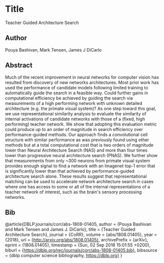 # Title 
Teacher Guided Architecture Search
## Author 
Pouya Bashivan, Mark Tensen, James J DiCarlo

## Abstract 
Much of the recent improvement in neural networks for computer vision has resulted from discovery of new networks architectures. Most prior work has used the performance of candidate models following limited training to automatically guide the search in a feasible way. Could further gains in computational efficiency be achieved by guiding the search via measurements of a high performing network with unknown detailed architecture (e.g. the primate visual system)? As one step toward this goal, we use representational similarity analysis to evaluate the similarity of internal activations of candidate networks with those of a (fixed, high performing) teacher network. We show that adopting this evaluation metric could produce up to an order of magnitude in search efficiency over performance-guided methods. Our approach finds a convolutional cell structure with similar performance as was previously found using other methods but at a total computational cost that is two orders of magnitude lower than Neural Architecture Search (NAS) and more than four times lower than progressive neural architecture search (PNAS). We further show that measurements from only ~300 neurons from primate visual system provides enough signal to find a network with an Imagenet top-1 error that is significantly lower than that achieved by performance-guided architecture search alone. These results suggest that representational matching can be used to accelerate network architecture search in cases where one has access to some or all of the internal representations of a teacher network of interest, such as the brain's sensory processing networks.
## Bib
@article{DBLP:journals/corr/abs-1808-01405,
  author    = {Pouya Bashivan and
               Mark Tensen and
               James J. DiCarlo},
  title     = {Teacher Guided Architecture Search},
  journal   = {CoRR},
  volume    = {abs/1808.01405},
  year      = {2018},
  url       = {http://arxiv.org/abs/1808.01405},
  archivePrefix = {arXiv},
  eprint    = {1808.01405},
  timestamp = {Sun, 02 Sep 2018 15:01:55 +0200},
  biburl    = {https://dblp.org/rec/journals/corr/abs-1808-01405.bib},
  bibsource = {dblp computer science bibliography, https://dblp.org}
}